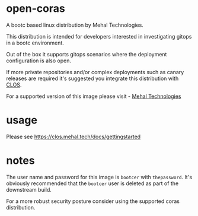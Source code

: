 # open-coras
A bootc based linux distribution by Mehal Technologies.

This distribution is intended for developers interested in investigating gitops in a bootc environment.

Out of the box it supports gitops scenarios where the deployment configuration is also open. 

If more private repositories and/or complex deployments such as canary releases are required it's suggested you integrate this distribution with [CLOS](https://clos.mehal.tech).

For a supported version of this image please visit - [Mehal Technologies](https://mehal.technologies/coras)

# usage 

Please see https://clos.mehal.tech/docs/gettingstarted

# notes

The user name and password for this image is `bootcer` with `thepassword`. It's obviously recommended that the `bootcer` user is deleted as part of the downstream build. 

For a more robust security posture consider using the supported coras distribution. 


